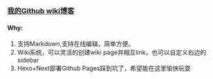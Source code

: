 ### [我的Github wiki博客](https://github.com/mixool/mixool.github.io/wiki)
#### Why:
1. 支持Markdown,支持在线编辑，简单方便。
2. Wiki系统，可以灵活的创建wiki page并相互link，也可以自定义右边的sidebar
3. Hexo+Next部署Github Pages踩到坑了，希望能在这里愉快玩耍
